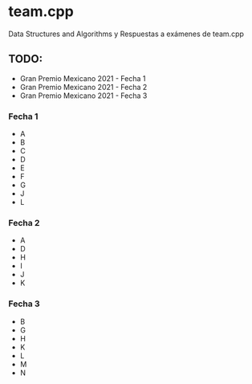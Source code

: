 # team.cpp

Data Structures and Algorithms y Respuestas a exámenes de team.cpp

## TODO:
- Gran Premio Mexicano 2021 - Fecha 1
- Gran Premio Mexicano 2021 - Fecha 2
- Gran Premio Mexicano 2021 - Fecha 3

### Fecha 1
- A
- B
- C
- D
- E
- F
- G
- J
- L

### Fecha 2
- A
- D
- H
- I
- J
- K

### Fecha 3
- B
- G
- H
- K
- L
- M
- N
